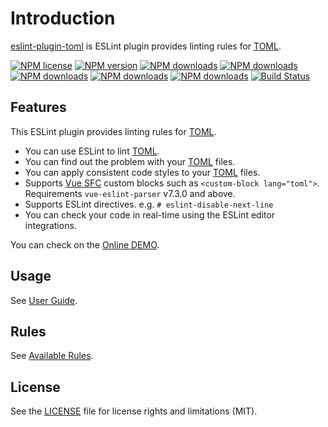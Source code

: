 # Introduction

[eslint-plugin-toml](https://www.npmjs.com/package/eslint-plugin-toml) is ESLint plugin provides linting rules for [TOML].

[![NPM license](https://img.shields.io/npm/l/eslint-plugin-toml.svg)](https://www.npmjs.com/package/eslint-plugin-toml)
[![NPM version](https://img.shields.io/npm/v/eslint-plugin-toml.svg)](https://www.npmjs.com/package/eslint-plugin-toml)
[![NPM downloads](https://img.shields.io/badge/dynamic/json.svg?label=downloads&colorB=green&suffix=/day&query=$.downloads&uri=https://api.npmjs.org//downloads/point/last-day/eslint-plugin-toml&maxAge=3600)](http://www.npmtrends.com/eslint-plugin-toml)
[![NPM downloads](https://img.shields.io/npm/dw/eslint-plugin-toml.svg)](http://www.npmtrends.com/eslint-plugin-toml)
[![NPM downloads](https://img.shields.io/npm/dm/eslint-plugin-toml.svg)](http://www.npmtrends.com/eslint-plugin-toml)
[![NPM downloads](https://img.shields.io/npm/dy/eslint-plugin-toml.svg)](http://www.npmtrends.com/eslint-plugin-toml)
[![NPM downloads](https://img.shields.io/npm/dt/eslint-plugin-toml.svg)](http://www.npmtrends.com/eslint-plugin-toml)
[![Build Status](https://github.com/ota-meshi/eslint-plugin-toml/workflows/CI/badge.svg?branch=main)](https://github.com/ota-meshi/eslint-plugin-toml/actions?query=workflow%3ACI)

## Features

This ESLint plugin provides linting rules for [TOML].

- You can use ESLint to lint [TOML].
- You can find out the problem with your [TOML] files.
- You can apply consistent code styles to your [TOML] files.
- Supports [Vue SFC](https://vue-loader.vuejs.org/spec.html) custom blocks such as `<custom-block lang="toml">`.  
  Requirements `vue-eslint-parser` v7.3.0 and above.
- Supports ESLint directives. e.g. `# eslint-disable-next-line`
- You can check your code in real-time using the ESLint editor integrations.

You can check on the [Online DEMO](./playground/).

## Usage

See [User Guide](./user-guide/README.md).

## Rules

See [Available Rules](./rules/README.md).

## License

See the [LICENSE](LICENSE) file for license rights and limitations (MIT).

[TOML]: https://toml.io/
